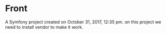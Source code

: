Front
=====

A Symfony project created on October 31, 2017, 12:35 pm.
on this project we need to install vendor to make it work.
